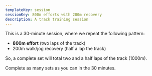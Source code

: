 ```yaml
---
templateKey: session
sessionKey: 800m efforts with 200m recovery
description: A track training session
---
```

This is a 30-minute session, where we repeat the following pattern:

* **800m effort** (two laps of the track)
* 200m walk/jog recovery (half a lap the track)

So, a complete set will total two and a half laps of the track (1000m).

Complete as many sets as you can in the 30 minutes.
